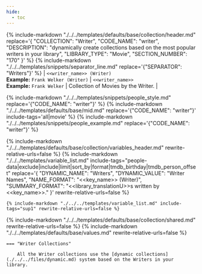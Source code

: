```yaml
---
hide:
  - toc
---
```

{%
    include-markdown "./../../templates/defaults/base/collection/header.md"
    replace='{
        "COLLECTION": "Writer",
        "CODE_NAME": "writer",
        "DESCRIPTION": "dynamically create collections based on the most popular writers in your library",
        "LIBRARY_TYPE": "Movie",
        "SECTION_NUMBER": "170"
    }'
%}
{% include-markdown "./../../templates/snippets/separator_line.md" replace='{"SEPARATOR": "Writers"}' %}
| `<<writer_name>> (Writer)`<br>**Example:** `Frank Welker (Writer)` | `<<writer_name>>`<br>**Example:** `Frank Welker` | Collection of Movies by the Writer. |

{% include-markdown "./../../templates/snippets/people_style.md" replace='{"CODE_NAME": "writer"}' %}
{% include-markdown "./../../templates/defaults/base/mid.md" replace='{"CODE_NAME": "writer"}' include-tags='all|movie' %}
    {% include-markdown "./../../templates/snippets/people_example.md" replace='{"CODE_NAME": "writer"}' %}

{% include-markdown "./../../templates/defaults/base/collection/variables_header.md" rewrite-relative-urls=false %}
    {%
        include-markdown "./../../templates/variable_list.md"
        include-tags="people-data|exclude|include|limit|sort_by|format|tmdb_birthday|tmdb_person_offset"
        replace='{
            "DYNAMIC_NAME": "Writers", 
            "DYNAMIC_VALUE": "Writer Names",
            "NAME_FORMAT": "<<key_name>> (Writer)",
            "SUMMARY_FORMAT": "<<library_translationU>>s written by <<key_name>>."
        }'
        rewrite-relative-urls=false
    %}

    {% include-markdown "./../../templates/variable_list.md" include-tags="sup1" rewrite-relative-urls=false %}

{% include-markdown "./../../templates/defaults/base/collection/shared.md" rewrite-relative-urls=false %}
{% include-markdown "./../../templates/defaults/base/values.md" rewrite-relative-urls=false %}

    === "Writer Collections"
        
        All the Writer collections use the [dynamic collections](./../../files/dynamic.md) system based on the Writers in your library.
